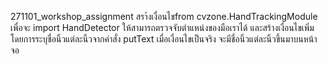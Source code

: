 271101_workshop_assignment
สรา้งเงื่อนไขfrom cvzone.HandTrackingModule เพื่อจะ import HandDetector
ให้สามารถตรวจจับตำแหน่งของมือเราได้ และสร้างเงื่อนไขเพิ่มโดยการระบุชื่อนิ้วแต่ละนิ้วจากคำสั่ง
putText เมื่อเงื่อนไขเป็นจริง จะมีชื่อนิ้วแต่ละนิ้วขึ้นมาบนหน้าจอ
